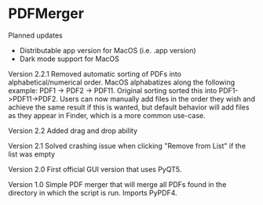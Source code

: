 # PDFMerger

Planned updates
- Distributable app version for MacOS (i.e. .app version)
- Dark mode support for MacOS

Version 2.2.1
Removed automatic sorting of PDFs into alphabetical/numerical order. MacOS alphabatizes along the following example: PDF1 -> PDF2 -> PDF11. Original sorting sorted this into PDF1->PDF11->PDF2. Users can now manually add files in the order they wish and achieve the same result if this is wanted, but default behavior will add files as they appear in Finder, which is a more common use-case.

Version 2.2
Added drag and drop ability 

Version 2.1
Solved crashing issue when clicking "Remove from List" if the list was empty

Version 2.0
First official GUI version that uses PyQT5. 

Version 1.0
Simple PDF merger that will merge all PDFs found in the directory in which the script is run. Imports PyPDF4.
